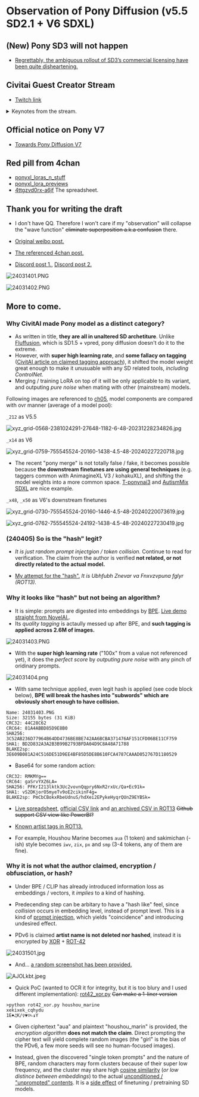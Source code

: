# Observation of Pony Diffusion (v5.5 SD2.1 + V6 SDXL) #

## (New) Pony SD3 will not happen ##

- [Regrettably, the ambiguous rollout of SD3’s commercial licensing have been quite disheartening.](https://civitai.com/articles/5671)

## Civitai Guest Creator Stream ##

- [Twitch link](https://m.twitch.tv/videos/2145665383)

<details>
    <summary>Keynotes from the stream.</summary>

刻意不用英文.

```txt
35:00
20 年經驗，不過不是 AIML (household engineer?)
gpt2 時期入坑，當時沒 AIML 背景
已經忘記了 v5.5 是 sd2.1，but I think it is good
繼 wd 後「第二個大 ft，emad 有打聽過」，不過也不懂為何 v6 會火
不會改名
時機問題
(主持要求 layman) 沒想過會被稱為 "底模", 也沒打算 "出位"
知悉幾乎所有 "adapter" 都用不了
"沒有很多 FT 模, 因為既花時間練, 也很容易翻車" (?)
(測試集) 試了 2 星期, 10 次在右, 調參為主, 跟 LoRA 分別頗大
翻車 = 甚麼都見不到
學習率是盲猜的
Full train 為期 3 個月, 撞到比 5.5 好就推出了
Custom build "letsgo" server, "800 big boys GPUs with 80GB of VRAM", 3D print cooling,
15-20 張 3090 都不夠 (downgrade to H800?) 很吃跨 GPU 的通訊
贊助老早就沒了，用戶的錢去了 discord bot，丹爐花了 50-60k (5-6w 刀)，前期 (preprocessing) 用了十幾張消費級 gpu
前期用了八成時間
V4 時收到匿名贊助丹爐
主持問圖庫就「遊花園」(styleGAN...)
聲稱是因為 4chan 而人坑
初頭 (at first) 是刪 artist tag （但談了很久 why it is important）
只是人家不信他刪了
I am in California
53:38 V6 是有秘密 artist list, 然後被人三字經了
不是 hash 啦，是別的手段
v7 想加 style control，暫定是匿名 (3d_55)
63:00 作者兩年前在 NAI 工作，「NAI 也刪了」(v1?)
65:20 「只是改了 preference, 隱藏 X-rated 而已」 (C 站表示支持作者決定)
V6 搬入 C 站前只有 40% 是瑟瑟, 上傳後就多到有點受不了 (極端) , 原本就只是想偏向 "卡通風"
瑟瑟檢測好難, "uncanny"
V7 還會有瑟瑟圖庫
想要 SD3 權重, 但也體諒 SAI 的處境, 能等下去
SD3 的邀請太怪了 (C 站主持: 我也沒)
SAI JP 透露月尾會有 (2405)
打算用 1280x1280 練, 前期在做也差不多, booru tag + NLP 標兩次
有自己練 tagger / classifier 然後再打標 (瑟瑟內容)
81:30 V6 的 2.6M 是從 10M 篩出來的, V7 打算從 30M 篩出 7-10M 圖
圖庫已到 100TB, 車庫架服務器 (server rack in garage)
打標器已經不止一代, 有用上 "錨" (anchor, "left of someone / right of someone")
V7 會標漫畫 (text bubble)
打標器折騰了很久 (最少兩年), 一直有人手比對
88:37 V6 很大程度上都是一人獨力完成, 信任問題
貼士:多記錄,多實驗
要預備燒錢,而且是實體機而非租雲,出外靠朋友
打標的計算量目測 "10 張 4090 跑 1 年"
資料為上 "data is king"
自製工具 (ML engineer / developer), 基建很難
沒企業負擔, 就是因為個人勢才能加瑟瑟
還有精力 / 錢捱到 V7 (SD3), 但科技難以預測
105:52 其實也沒有太多人在意 (爭議)
V7 會先傳 C 站, 仍然是免費
"多幹活" (build things)
```

</details>

## Official notice on Pony V7 ##

- [Towards Pony Diffusion V7](https://civitai.com/articles/5069)

## Red pill from 4chan ##

- [ponyxl_loras_n_stuff](https://rentry.org/ponyxl_loras_n_stuff)
- [ponyxl_lora_previews](https://rentry.org/ponyxl_lora_previews) 
- [4ttgzvd0rx-a6jf](https://lite.framacalc.org/4ttgzvd0rx-a6jf) The spreadsheet.

## Thank you for writing the draft ##

- I don't have QQ. Therefore I won't care if my "observation" will collapse the "wave function" ~~eliminate superposition a.k.a confusion~~ there.

- [Original weibo post.](https://weibo.com/7152334518/O4SGtsI7K)

- [The referenced 4chan post.](https://boards.4chan.org/h/thread/7883612)

- [Discord post 1.](https://discord.com/channels/1077510466470952990/1109884866964754644/1217145257288794163), [Discord post 2.](https://discord.com/channels/930499730843250783/1019446913268973689/1217091897697505310)

![24031401.PNG](./img/24031401.PNG)

![24031402.PNG](./img/24031402.PNG)

## More to come. ##

### Why CivitAI made Pony model as a distinct category? ###

- As written in title, **they are all in unaltered SD archetiture**. Unlike [Fluffusion](https://rentry.co/fluffusion), which is SD1.5 + vpred, pony diffusion doesn't do it to the extreme.
- However, with **super high learning rate**, and **some fallacy on tagging** ([CivitAI article on claimed tagging approach](https://civitai.com/articles/4248)), it shifted the model weight great enough to make it unusuable with any SD related tools, *including ControlNet.*
- Merging / training LoRA on top of it will be only applicable to its variant, and outputing *pure noise* when mating with other (mainstream) models.

Following images are referenced to [ch05](../ch05/README_XL.MDs), model components are compared with ovr manner (average of a model pool):

`_212` as V5.5

![xyz_grid-0568-2381024291-27648-1182-6-48-20231228234826.jpg](../ch05/img/xyz_grid-0568-2381024291-27648-1182-6-48-20231228234826.jpg)

`_x14` as V6

![xyz_grid-0759-755545524-20160-1438-4.5-48-20240227220718.jpg](../ch05/img/x52a/xyz_grid-0759-755545524-20160-1438-4.5-48-20240227220718.jpg)

- The recent "pony merge" is not totally false / fake, it becomes possible because **the downstream finetunes are using general techniques** (e.g. taggers common with AnimagineXL V3 / kohakuXL), and shifting the model weights into a more common space. [T-ponynai3](https://civitai.com/models/317902/t-ponynai3) and [AutismMix SDXL](https://civitai.com/models/288584/autismmix-sdxl) are nice example.

`_x48`, `_x50` as V6's downstream finetunes

![xyz_grid-0730-755545524-20160-1446-4.5-48-20240220073619.jpg](../ch05/img/x49a/xyz_grid-0730-755545524-20160-1446-4.5-48-20240220073619.jpg)

![xyz_grid-0762-755545524-24192-1438-4.5-48-20240227230419.jpg](../ch05/img/x52a/xyz_grid-0762-755545524-24192-1438-4.5-48-20240227230419.jpg)

### (240405) So is the "hash" legit? ### 

- *It is just random prompt injectgion / token collision.* Continue to read for verification. The claim from the author is verified **not related, or not directly related to the actual model.**

- [My attempt for the "hash".](https://www.pixiv.net/en/artworks/117451812) *It is Ubhfubh Znevar va Fnxvzvpuna fglyr (ROT13).*

### Why it looks like "hash" but not being an algorithm? ###

- It is simple: prompts are digested into embeddings by [BPE](https://huggingface.co/learn/nlp-course/chapter6/5). [Live demo straight from NovelAI.](https://novelai.net/tokenizer).
- Its *quality tagging* is actaully messed up after BPE, and **such tagging is applied across 2.6M of images.**

![24031403.PNG](./img/24031403.PNG)

- With the **super high learning rate** ("100x" from a value not referenced yet), it does the *perfect score* by *outputing pure noise* with any pinch of oridinary prompts.

![24031404.png](./img/24031404.png)
  
- With same technique applied, even legit hash is applied (see code block below), **BPE will break the hashes into "subwords" which are obviously short enough to have collision.**

```
Name: 24031403.PNG
Size: 32155 bytes (31 KiB)
CRC32: 44C28C62
CRC64: 81A4ABBD85D9E8B0
SHA256: 3C52AB236D77964B64DD4736BE8BE742AA6BCBA371476AF151CFD06BE11CF759
SHA1: BD2D832A3A2B3B99B2793BFDA04D9C8A48A71788
BLAKE2sp: 3E609B081A24C516DE51D9EE4BF85D5DE8B610FCA4787CAAAD052767D1180529
```

- Base64 for some random action:

```
CRC32: RMKMYg==
CRC64: gaSrvYXZ6LA=
SHA256: PFKrI213lktk3Uc2vovnQqpry6NxR2rxUc/Qa+Ec91k=
SHA1: vS2DKjorO5myeTv9oE2cikinF4g=
BLAKE2sp: PmCbCBokxRbeUdnuS/hdXei2EPykeHyqrQUnZ9EYBSk=
```

- [Live spreadsheet](https://lite.framacalc.org/4ttgzvd0rx-a6jf), [official CSV link](https://lite.framacalc.org/4ttgzvd0rx-a6jf.csv) and [an archived CSV in ROT13](https://github.com/6DammK9/nai-anime-pure-negative-prompt/blob/main/ch02/1710739486.csv) ~~Github support CSV view like PowerBI?~~

- [Known artist tags in ROT13.](./1715210999.txt)

- For example, Houshou Marine becomes `aua` (1 token) and sakimichan (-ish) style becomes `iwv`, `zix`, `px` and `smp` (3-4 tokens, any of them are fine).

### Why it is not what the author claimed, encryption / obfusciation, or hash? ###

- Under BPE / CLIP has already introduced information loss as embeddings / vectors, it *implies* to a kind of hashing.

- Predecending step can be arbitary to have a "hash like" feel, since *collision* occurs in embedding level, instead of prompt level. This is a kind of [prompt injection](https://www.robustintelligence.com/blog-posts/prompt-injection-attack-on-gpt-4), which yields "coincidence" and introducing undesired effect.

- PDv6 is claimed **artist name is not deleted nor hashed**, instead it is encrypted by [XOR](https://en.wikipedia.org/wiki/Exclusive_or) + [ROT-42](https://en.wikipedia.org/wiki/Caesar_cipher)

![24031501.jpg](./img/24031501.jpg)

- And... [a random screenshot has been provided.](https://medium.com/@kristiyan.velkov/meet-devin-the-worlds-first-ai-software-engineer-f0c35f221bdd)

![AJOLkbt.jpeg](https://i.imgur.com/AJOLkbt.jpeg)

- Quick PoC (wanted to OCR it for integrity, but it is too blury and I used different implementation): [rot42_xor.py](./rot42_xor.py) ~~Can make a 1-liner version~~

```log
>python rot42_xor.py houshou_marine  
xekixek_cqhydu
1E♠♫K/♀▼☺∟↨Y
```

- Given ciphertext "aua" and plaintext "houshou_marin" is provided, the *encryption algorithm* **does not match the claim**. Direct prompting the cipher text will yield complete random images (the "girl" is the bias of the PDv6, a few more seeds will see no human-focused images).

- Instead, given the discovered "single token prompts" and the nature of BPE, random characters may form clusters because of their super low frequency, and the cluster may share high [cosine similarity](https://en.wikipedia.org/wiki/Cosine_similarity) (*or low distince between embeddings*) to the actual [unconditioned / "unprompted" contents](https://huggingface.co/docs/diffusers/main/en/api/pipelines/latent_diffusion_uncond). It is a [side effect](https://en.wikipedia.org/wiki/Side_effect) of finetuning / pretraining SD models.
